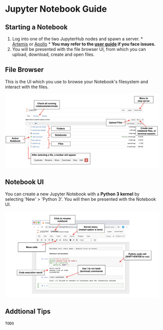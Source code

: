 # Jupyter Notebook Guide

## Starting a Notebook

1. Log into one of the two JupyterHub nodes and spawn a server.
       * [Artemis](http://10.12.97.79:30001/hub/login) or [Apollo](http://10.12.97.79:30001/hub/login)
       * **You may refer to the [user guide](bit.ly/sutddevbox) if you face issues.**
2. You will be presented with the file browser UI, from which you can upload, download, create and open files. 

## File Browser

This is the UI which you use to browse your Notebook's filesystem and interact with the files.

![browser](images/jupyter_browser.jpg)

## Notebook UI

You can create a new Jupyter Notebook with a **Python 3 kernel** by selecting 'New' > 'Python 3'. You will then be presented with the Notebook UI. 

![notebook](images/jupyter_notebook.jpg)

## Addtional Tips

```
TODO
```

